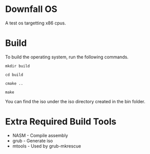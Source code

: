 # Downfall OS
A test os targetting x86 cpus.

# Build
To build the operating system, run the following commands.

`mkdir build`

`cd build`

`cmake ..`

`make`

You can find the iso under the iso directory created in the bin folder.

# Extra Required Build Tools
+ NASM - Compile assembly
+ grub - Generate iso
+ mtools - Used by grub-mkrescue

